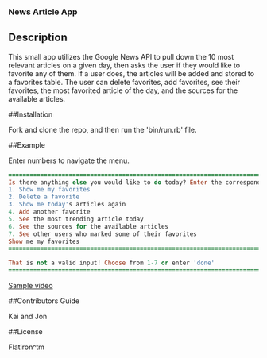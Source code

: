 ### News Article App

## Description

This small app utilizes the Google News API to pull down the 10 most relevant articles on a given day, then asks the user if they would like to favorite any of them. If a user does, the articles will be added and stored to a favorites table. The user can delete favorites, add favorites, see their favorites, the most favorited article of the day, and the sources for the available articles.

##Installation

Fork and clone the repo, and then run the 'bin/run.rb' file.

##Example

Enter numbers to navigate the menu.

```ruby
=================================================================================================================================
Is there anything else you would like to do today? Enter the corresponding number to continue. Enter 'done' if you're done:
1. Show me my favorites
2. Delete a favorite
3. Show me today's articles again
4. Add another favorite
5. See the most trending article today
6. See the sources for the available articles
7. See other users who marked some of their favorites
Show me my favorites
=================================================================================================================================

That is not a valid input! Choose from 1-7 or enter 'done'
=================================================================================================================================
```

[Sample video](http://recordit.co/PA3m4kdBI5)


##Contributors Guide

Kai and Jon


##License

Flatiron^tm
